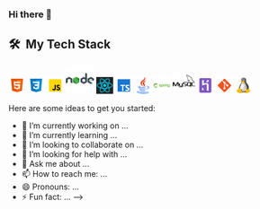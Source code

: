 ### Hi there 👋



<h2> 🛠 &nbsp;My Tech Stack</h2>

<img src="images/html.png" alt="html5" width="30" height="30"/> <img src="images/css.png" alt="css3" width="30" height="30"/> <img src="images/javascript.png" alt="javascript" width="30" height="30"/> <img src="images/nodejs.png" alt="nodejs" width="50" height="50"/> <img src="images/react.png" alt="java" width="30" height="30"/> <img src="images/typescript.png" alt="typescript" width="30" height="30"/> <img src="images/java.png" alt="java" width="30" height="30"/> <img src="images/spring.png" alt="spring" width="30" height="30"/> <img src="images/mysql.png" alt="mysql" width="40" height="40"/> <img src="images/heroku.png" alt="heroku" width="30" height="30"/> <img src="images/git.png" alt="git" width="30" height="30"/> <img src="images/linux.png" alt="linux" width="30" height="30"/>


Here are some ideas to get you started:

- 🔭 I’m currently working on ...
- 🌱 I’m currently learning ...
- 👯 I’m looking to collaborate on ...
- 🤔 I’m looking for help with ...
- 💬 Ask me about ...
- 📫 How to reach me: ...
- 😄 Pronouns: ...
- ⚡ Fun fact: ...
-->
